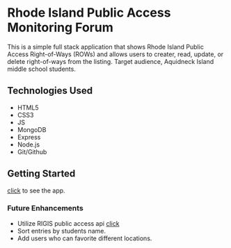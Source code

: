 # Rhode Island Public Access Monitoring Forum

This is a simple full stack application that shows Rhode Island Public Access Right-of-Ways (ROWs) and allows users to creater, read, update, or delete right-of-ways from the listing. Target audience, Aquidneck Island middle school students.

## Technologies Used

* HTML5
* CSS3
* JS
* MongoDB
* Express
* Node.js
* Git/Github

## Getting Started

[click](https://ri-access-project.herokuapp.com/) to see the app.

### Future Enhancements

* Utilize RIGIS public access api [click](https://www.rigis.org/datasets/public-shoreline-access/)
* Sort entries by students name.
* Add users who can favorite different locations.
